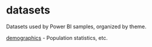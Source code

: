 # datasets
Datasets used by Power BI samples, organized by theme.

[demographics](demographics) - Population statistics, etc.
